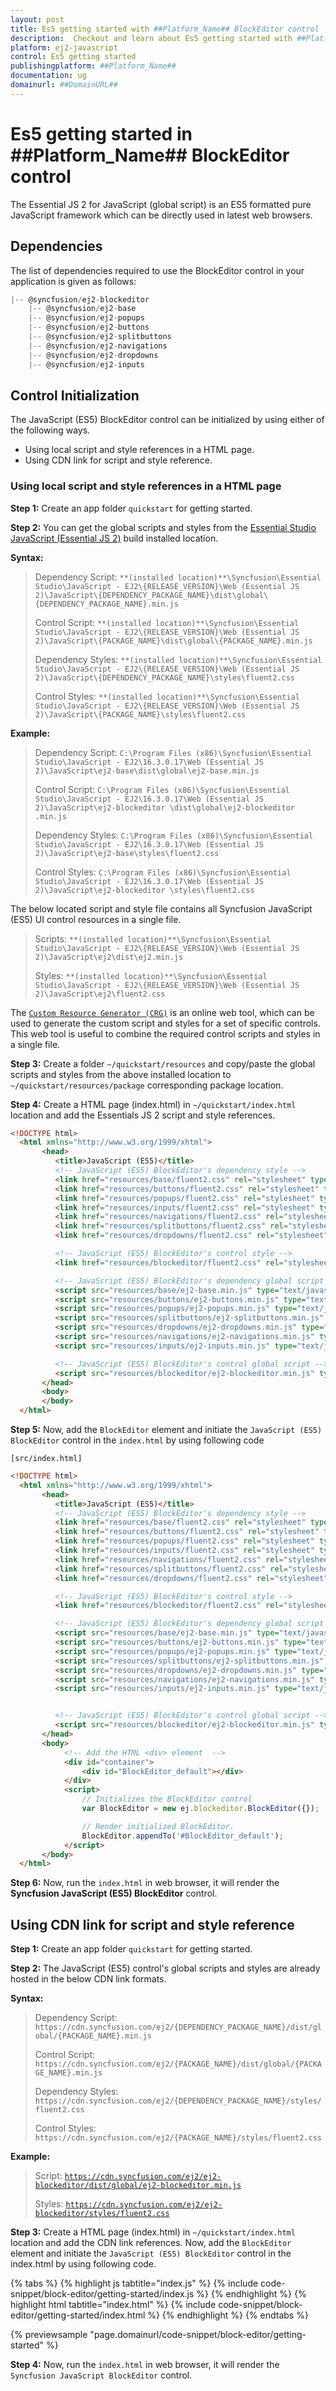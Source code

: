 ```yaml
---
layout: post
title: Es5 getting started with ##Platform_Name## BlockEditor control | Syncfusion
description:  Checkout and learn about Es5 getting started with ##Platform_Name## BlockEditor control of Syncfusion Essential JS 2 and more details.
platform: ej2-javascript
control: Es5 getting started
publishingplatform: ##Platform_Name##
documentation: ug
domainurl: ##DomainURL##
---
```


# Es5 getting started in ##Platform_Name## BlockEditor control

The Essential JS 2 for JavaScript (global script) is an ES5 formatted pure JavaScript framework which can be directly used in latest web browsers.

## Dependencies

The list of dependencies required to use the BlockEditor control in your application is given as follows:

```js
|-- @syncfusion/ej2-blockeditor
    |-- @syncfusion/ej2-base
    |-- @syncfusion/ej2-popups
    |-- @syncfusion/ej2-buttons
    |-- @syncfusion/ej2-splitbuttons
    |-- @syncfusion/ej2-navigations
    |-- @syncfusion/ej2-dropdowns
    |-- @syncfusion/ej2-inputs

```

## Control Initialization

The JavaScript (ES5) BlockEditor control can be initialized by using either of the following ways.

* Using local script and style references in a HTML page.
* Using CDN link for script and style reference.

### Using local script and style references in a HTML page

**Step 1:** Create an app folder `quickstart` for getting started.

**Step 2:** You can get the global scripts and styles from the [Essential Studio JavaScript (Essential JS 2)](https://www.syncfusion.com/downloads/essential-js2) build installed location.

**Syntax:**
> Dependency Script: `**(installed location)**\Syncfusion\Essential Studio\JavaScript - EJ2\{RELEASE_VERSION}\Web (Essential JS 2)\JavaScript\{DEPENDENCY_PACKAGE_NAME}\dist\global\{DEPENDENCY_PACKAGE_NAME}.min.js`
>
> Control Script: `**(installed location)**\Syncfusion\Essential Studio\JavaScript - EJ2\{RELEASE_VERSION}\Web (Essential JS 2)\JavaScript\{PACKAGE_NAME}\dist\global\{PACKAGE_NAME}.min.js`
>
> Dependency Styles: `**(installed location)**\Syncfusion\Essential Studio\JavaScript - EJ2\{RELEASE_VERSION}\Web (Essential JS 2)\JavaScript\{DEPENDENCY_PACKAGE_NAME}\styles\fluent2.css`
>
> Control Styles: `**(installed location)**\Syncfusion\Essential Studio\JavaScript - EJ2\{RELEASE_VERSION}\Web (Essential JS 2)\JavaScript\{PACKAGE_NAME}\styles\fluent2.css`

**Example:**

> Dependency Script: `C:\Program Files (x86)\Syncfusion\Essential Studio\JavaScript - EJ2\16.3.0.17\Web (Essential JS 2)\JavaScript\ej2-base\dist\global\ej2-base.min.js`
>
> Control Script: `C:\Program Files (x86)\Syncfusion\Essential Studio\JavaScript - EJ2\16.3.0.17\Web (Essential JS 2)\JavaScript\ej2-blockeditor
\dist\global\ej2-blockeditor
.min.js`
>
> Dependency Styles: `C:\Program Files (x86)\Syncfusion\Essential Studio\JavaScript - EJ2\16.3.0.17\Web (Essential JS 2)\JavaScript\ej2-base\styles\fluent2.css`
>
> Control Styles: `C:\Program Files (x86)\Syncfusion\Essential Studio\JavaScript - EJ2\16.3.0.17\Web (Essential JS 2)\JavaScript\ej2-blockeditor
\styles\fluent2.css`

The below located script and style file contains all Syncfusion JavaScript (ES5) UI control resources in a single file.

> Scripts: `**(installed location)**\Syncfusion\Essential Studio\JavaScript - EJ2\{RELEASE_VERSION}\Web (Essential JS 2)\JavaScript\ej2\dist\ej2.min.js`
>
> Styles: `**(installed location)**\Syncfusion\Essential Studio\JavaScript - EJ2\{RELEASE_VERSION}\Web (Essential JS 2)\JavaScript\ej2\fluent2.css`

The [`Custom Resource Generator (CRG)`](https://crg.syncfusion.com/) is an online web tool, which can be used to generate the custom script and styles for a set of specific controls. This web tool is useful to combine the required control scripts and styles in a single file.

**Step 3:** Create a folder `~/quickstart/resources` and copy/paste the global scripts and styles from the above installed location to `~/quickstart/resources/package` corresponding package location.

**Step 4:** Create a HTML page (index.html) in `~/quickstart/index.html` location and add the Essentials JS 2 script and style references.

```html
<!DOCTYPE html>
  <html xmlns="http://www.w3.org/1999/xhtml">
       <head>
          <title>JavaScript (ES5)</title>
          <!-- JavaScript (ES5) BlockEditor's dependency style -->
          <link href="resources/base/fluent2.css" rel="stylesheet" type="text/css"/>
          <link href="resources/buttons/fluent2.css" rel="stylesheet" type="text/css"/>
          <link href="resources/popups/fluent2.css" rel="stylesheet" type="text/css"/>
          <link href="resources/inputs/fluent2.css" rel="stylesheet" type="text/css" />
          <link href="resources/navigations/fluent2.css" rel="stylesheet" type="text/css" />
          <link href="resources/splitbuttons/fluent2.css" rel="stylesheet" type="text/css"/>
          <link href="resources/dropdowns/fluent2.css" rel="stylesheet" type="text/css"/>

          <!-- JavaScript (ES5) BlockEditor's control style -->
          <link href="resources/blockeditor/fluent2.css" rel="stylesheet" type="text/css"/>

          <!-- JavaScript (ES5) BlockEditor's dependency global script -->
          <script src="resources/base/ej2-base.min.js" type="text/javascript"></script>
          <script src="resources/buttons/ej2-buttons.min.js" type="text/javascript"></script>
          <script src="resources/popups/ej2-popups.min.js" type="text/javascript"></script>
          <script src="resources/splitbuttons/ej2-splitbuttons.min.js" type="text/javascript"></script>
          <script src="resources/dropdowns/ej2-dropdowns.min.js" type="text/javascript"></script>
          <script src="resources/navigations/ej2-navigations.min.js" type="text/javascript"></script>
          <script src="resources/inputs/ej2-inputs.min.js" type="text/javascript"></script>

          <!-- JavaScript (ES5) BlockEditor's control global script -->
          <script src="resources/blockeditor/ej2-blockeditor.min.js" type="text/javascript"></script>
       </head>
       <body>
       </body>
  </html>
```

**Step 5:** Now, add the `BlockEditor` element and initiate the `JavaScript (ES5) BlockEditor` control in the `index.html` by using following code

`[src/index.html]`

```html
<!DOCTYPE html>
  <html xmlns="http://www.w3.org/1999/xhtml">
       <head>
          <title>JavaScript (ES5)</title>
          <!-- JavaScript (ES5) BlockEditor's dependency style -->
          <link href="resources/base/fluent2.css" rel="stylesheet" type="text/css"/>
          <link href="resources/buttons/fluent2.css" rel="stylesheet" type="text/css"/>
          <link href="resources/popups/fluent2.css" rel="stylesheet" type="text/css"/>
          <link href="resources/inputs/fluent2.css" rel="stylesheet" type="text/css" />
          <link href="resources/navigations/fluent2.css" rel="stylesheet" type="text/css" />
          <link href="resources/splitbuttons/fluent2.css" rel="stylesheet" type="text/css"/>
          <link href="resources/dropdowns/fluent2.css" rel="stylesheet" type="text/css"/>

          <!-- JavaScript (ES5) BlockEditor's control style -->
          <link href="resources/blockeditor/fluent2.css" rel="stylesheet" type="text/css"/>

          <!-- JavaScript (ES5) BlockEditor's dependency global script -->
          <script src="resources/base/ej2-base.min.js" type="text/javascript"></script>
          <script src="resources/buttons/ej2-buttons.min.js" type="text/javascript"></script>
          <script src="resources/popups/ej2-popups.min.js" type="text/javascript"></script>
          <script src="resources/splitbuttons/ej2-splitbuttons.min.js" type="text/javascript"></script>
          <script src="resources/dropdowns/ej2-dropdowns.min.js" type="text/javascript"></script>
          <script src="resources/navigations/ej2-navigations.min.js" type="text/javascript"></script>
          <script src="resources/inputs/ej2-inputs.min.js" type="text/javascript"></script>


          <!-- JavaScript (ES5) BlockEditor's control global script -->
          <script src="resources/blockeditor/ej2-blockeditor.min.js" type="text/javascript"></script>
       </head>
       <body>
            <!-- Add the HTML <div> element  -->
            <div id="container">
                <div id="BlockEditor_default"></div>
            </div>
            <script>
                // Initializes the BlockEditor control
                var BlockEditor = new ej.blockeditor.BlockEditor({});

                // Render initialized BlockEditor.
                BlockEditor.appendTo('#BlockEditor_default');
            </script>
       </body>
  </html>
```

**Step 6:** Now, run the `index.html` in web browser, it will render the **Syncfusion JavaScript (ES5) BlockEditor** control.

## Using CDN link for script and style reference

**Step 1:** Create an app folder `quickstart` for getting started.

**Step 2:** The JavaScript (ES5) control's global scripts and styles are already hosted in the below CDN link formats.

**Syntax:**
> Dependency Script: `https://cdn.syncfusion.com/ej2/{DEPENDENCY_PACKAGE_NAME}/dist/global/{PACKAGE_NAME}.min.js`
>
> Control Script: `https://cdn.syncfusion.com/ej2/{PACKAGE_NAME}/dist/global/{PACKAGE_NAME}.min.js`
>
> Dependency Styles: `https://cdn.syncfusion.com/ej2/{DEPENDENCY_PACKAGE_NAME}/styles/fluent2.css`
>
> Control Styles: `https://cdn.syncfusion.com/ej2/{PACKAGE_NAME}/styles/fluent2.css`

**Example:**
> Script: [`https://cdn.syncfusion.com/ej2/ej2-blockeditor/dist/global/ej2-blockeditor.min.js`](https://cdn.syncfusion.com/ej2/ej2-blockeditor/dist/globalej2-blockeditor.min.js)
>
> Styles: [`https://cdn.syncfusion.com/ej2/ej2-blockeditor/styles/fluent2.css`](http://cdn.syncfusion.com/ej2/ej2-blockeditor/styles/fluent2.css)

**Step 3:** Create a HTML page (index.html) in `~/quickstart/index.html` location and add the CDN link references. Now, add the `BlockEditor` element and initiate the `JavaScript (ES5) BlockEditor` control in the index.html by using following code.

{% tabs %}
{% highlight js tabtitle="index.js" %}
{% include code-snippet/block-editor/getting-started/index.js %}
{% endhighlight %}
{% highlight html tabtitle="index.html" %}
{% include code-snippet/block-editor/getting-started/index.html %}
{% endhighlight %}
{% endtabs %}

{% previewsample "page.domainurl/code-snippet/block-editor/getting-started" %}

**Step 4:** Now, run the `index.html` in web browser, it will render the `Syncfusion JavaScript BlockEditor` control.